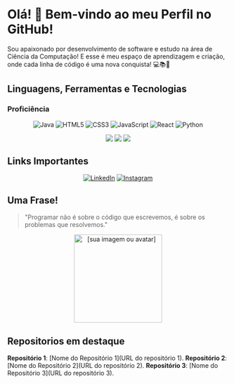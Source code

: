 # Olá! 👋 Bem-vindo ao meu Perfil no GitHub!

Sou apaixonado por desenvolvimento de software e estudo na área de Ciência da Computação!
E esse é meu espaço de aprendizagem e criação, onde cada linha de código é uma nova conquista! 💻📚🚀

## Linguagens, Ferramentas e Tecnologias

### Proficiência

<p align="center">
 <img src="https://img.shields.io/badge/Java-007396?style=for-the-badge&logo=java&logoColor=white" alt="Java" />
  <img src="https://img.shields.io/badge/HTML5-E34F26?style=for-the-badge&logo=html5&logoColor=white" alt="HTML5" />
  <img src="https://img.shields.io/badge/CSS3-1572B6?style=for-the-badge&logo=css3&logoColor=white" alt="CSS3" />
   <img src="https://img.shields.io/badge/JavaScript-F7DF1E?style=for-the-badge&logo=javascript&logoColor=black" alt="JavaScript" />
   <img src="https://img.shields.io/badge/React-61DAFB?style=for-the-badge&logo=react&logoColor=black" alt="React" />
  <img src="https://img.shields.io/badge/Python-3776AB?style=for-the-badge&logo=python&logoColor=white" alt="Python" />
</p>

<p align="center">
    <img src="[URL do Badge 1]"/>
    <img src="[URL do Badge 2]"/>
    <img src="[URL do Badge 3]"/>
</p>

## Links Importantes
<p align="center">
    <a href="[LINK DO SEU LINKEDIN]"><img src="https://img.shields.io/badge/LinkedIn-0077B5?style=for-the-badge&logo=linkedin&logoColor=white" alt="LinkedIn"/></a>
   <a href="[LINK DO SEU INSTAGRAM]"><img src="https://img.shields.io/badge/Instagram-E4405F?style=for-the-badge&logo=instagram&logoColor=white" alt="Instagram"/></a>
 </p>

## Uma Frase!
>"Programar não é sobre o código que escrevemos, é sobre os problemas que resolvemos."
    
<p align="center">
   <img src="![image](https://github.com/user-attachments/assets/9b9b8a56-8f32-4c98-bf5d-939201cad0a1)
" width= "200px" alt="[sua imagem ou avatar]" />
</p>

## Repositorios em destaque

**Repositório 1**: [Nome do Repositório 1](URL do repositório 1). 
**Repositório 2**: [Nome do Repositório 2](URL do repositório 2). 
**Repositório 3**: [Nome do Repositório 3](URL do repositório 3). 
